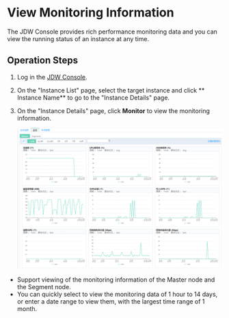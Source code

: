 # View Monitoring Information

The JDW Console provides rich performance monitoring data and you can view the running status of an instance at any time.

## Operation Steps

1. Log in the [JDW Console](https://jdw-console.jdcloud.com/list).

2. On the "Instance List" page, select the target instance and click ** Instance Name** to go to the "Instance Details" page.

3. On the "Instance Details" page, click **Monitor** to view the monitoring information.

   ![1564653001277](../../../../../image/JCS-for-Greenplum/jdw-010.png)

- Support viewing of the monitoring information of the Master node and the Segment node.
- You can quickly select to view the monitoring data of 1 hour to 14 days, or enter a date range to view them, with the largest time range of 1 month.